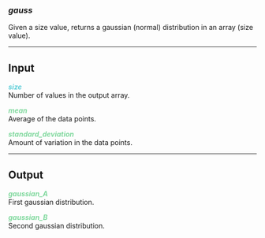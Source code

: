 ### ***gauss***
Given a size value, returns a gaussian (normal) distribution in an array (size value).<br />

***
## Input
<span style="color:#62CFD9">***size***</span>
<br />Number of values in the output array.

<span style="color:#82D99F">***mean***</span>
<br />Average of the data points.

<span style="color:#82D99F">***standard_deviation***</span>
<br />Amount of variation in the data points.

***
## Output
<span style="color:#82D99F">***gaussian_A***</span>
<br />First gaussian distribution.

<span style="color:#82D99F">***gaussian_B***</span>
<br />Second gaussian distribution.

